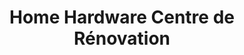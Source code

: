 ---
title: "Home Hardware Centre de Rénovation"
url: /val-dor/home-hardware-centre-de-renovation/
shop: doityourself
---